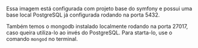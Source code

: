 Essa imagem está configurada com projeto base do symfony e possui uma base local PostgreSQL já configurada rodando na porta 5432.

Também temos o mongodb instalado localmente rodando na porta 27017, caso queira utiliza-lo ao invés do PostgreSQL. Para starta-lo, use o comando `mongod` no terminal.